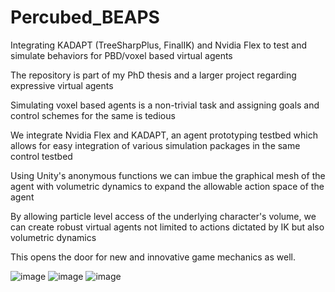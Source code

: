 # Percubed_BEAPS
Integrating KADAPT (TreeSharpPlus, FinalIK) and Nvidia Flex to test and simulate behaviors for PBD/voxel based virtual agents

The repository is part of my PhD thesis and a larger project regarding expressive virtual agents

Simulating voxel based agents is a non-trivial task and assigning goals and control schemes for the same is tedious

We integrate Nvidia Flex and KADAPT, an agent prototyping testbed which allows for easy integration of various simulation packages in the same control testbed

Using Unity's anonymous functions we can imbue the graphical mesh of the agent with volumetric dynamics to expand the allowable action space of the agent

By allowing particle level access of the underlying character's volume, we can create robust virtual agents not limited to actions dictated by IK but also volumetric dynamics

This opens the door for new and innovative game mechanics as well.

![image](https://user-images.githubusercontent.com/22035965/140826528-787985a6-eafb-49fc-8681-b6a61d3e4e4e.png)
![image](https://user-images.githubusercontent.com/22035965/140826566-a57706bf-0b96-4a0c-8f3f-36867e83c87e.png)
![image](https://user-images.githubusercontent.com/22035965/140826569-48a325c2-faac-4978-b47d-452097cc4bd3.png)



